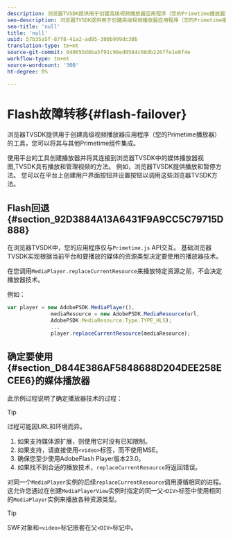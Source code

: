 ```yaml
---
description: 浏览器TVSDK提供用于创建高级视频播放器应用程序（您的Primetime播放器）的工具，您可以将其与其他Primetime组件集成。
seo-description: 浏览器TVSDK提供用于创建高级视频播放器应用程序（您的Primetime播放器）的工具，您可以将其与其他Primetime组件集成。
seo-title: 'null'
title: 'null'
uuid: 57b35a5f-87f8-41a2-ad85-300b999dc30b
translation-type: tm+mt
source-git-commit: 040655d8ba5f91c98ed0584c08db226ffe1e0f4e
workflow-type: tm+mt
source-wordcount: '300'
ht-degree: 0%

---
```



# Flash故障转移{#flash-failover}

浏览器TVSDK提供用于创建高级视频播放器应用程序（您的Primetime播放器）的工具，您可以将其与其他Primetime组件集成。

使用平台的工具创建播放器并将其连接到浏览器TVSDK中的媒体播放器视图,TVSDK具有播放和管理视频的方法。 例如，浏览器TVSDK提供播放和暂停方法。 您可以在平台上创建用户界面按钮并设置按钮以调用这些浏览器TVSDK方法。

## Flash回退{#section_92D3884A13A6431F9A9CC5C79715D888}

在浏览器TVSDK中，您的应用程序仅与`Primetime.js` API交互。 基础浏览器TVSDK实现根据当前平台和要播放的媒体的资源类型决定要使用的播放器技术。

在您调用`MediaPlayer.replaceCurrentResource`来播放特定资源之前，不会决定播放器技术。

例如：

```js
var player = new AdobePSDK.MediaPlayer(), 
              mediaResource = new AdobePSDK.MediaResource(url, 
              AdobePSDK.MediaResource.Type.TYPE_HLS); 
              ... 
              player.replaceCurrentResource(mediaResource);
```

## 确定要使用{#section_D844E386AF5848688D204DEE258ECEE6}的媒体播放器

此示例过程说明了确定播放器技术的过程：

>[!TIP]
>
>过程可能因URL和环境而异。

1. 如果支持媒体源扩展，则使用它时没有已知限制。
1. 如果支持，请直接使用`<video>`标签，而不使用MSE。
1. 确保您至少使用AdobeFlash Player版本23.0。
1. 如果找不到合适的播放技术，`replaceCurrentResource`将返回错误。

对同一个`MediaPlayer`实例的后续`replaceCurrentResource`调用遵循相同的进程。 这允许您通过在创建`MediaPlayerView`实例时指定的同一父`<DIV>`标签中使用相同的`MediaPlayer`实例来播放各种资源类型。

>[!TIP]
>
>SWF对象和`<video>`标记嵌套在父`<DIV>`标记中。

